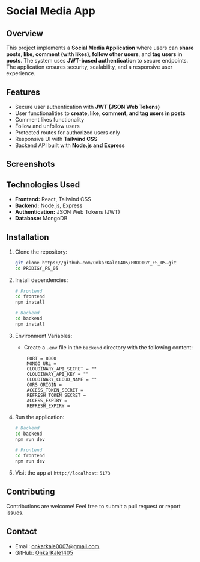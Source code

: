 # Social Media App

## Overview
This project implements a **Social Media Application** where users can **share posts**, **like**, **comment (with likes)**, **follow other users**, and **tag users in posts**. The system uses **JWT-based authentication** to secure endpoints. The application ensures security, scalability, and a responsive user experience.

## Features
- Secure user authentication with **JWT (JSON Web Tokens)**
- User functionalities to **create, like, comment, and tag users in posts**
- Comment likes functionality
- Follow and unfollow users
- Protected routes for authorized users only
- Responsive UI with **Tailwind CSS**
- Backend API built with **Node.js and Express**

## Screenshots

## Technologies Used
- **Frontend:** React, Tailwind CSS
- **Backend:** Node.js, Express
- **Authentication:** JSON Web Tokens (JWT)
- **Database:** MongoDB

## Installation
1. Clone the repository:
   ```bash
   git clone https://github.com/OnkarKale1405/PRODIGY_FS_05.git
   cd PRODIGY_FS_05
   ```

2. Install dependencies:
   ```bash
   # Frontend
   cd frontend
   npm install

   # Backend
   cd backend
   npm install
   ```

3. Environment Variables:
   - Create a `.env` file in the `backend` directory with the following content:
     ```env
      PORT = 8000
      MONGO_URL = 
      CLOUDINARY_API_SECRET = ""
      CLOUDINARY_API_KEY = ""
      CLOUDINARY_CLOUD_NAME = ""
      CORS_ORIGIN = 
      ACCESS_TOKEN_SECRET =
      REFRESH_TOKEN_SECRET =
      ACCESS_EXPIRY =
      REFRESH_EXPIRY =
     ```

4. Run the application:
   ```bash
   # Backend
   cd backend
   npm run dev

   # Frontend
   cd frontend
   npm run dev
   ```

5. Visit the app at `http://localhost:5173`

## Contributing
Contributions are welcome! Feel free to submit a pull request or report issues.

## Contact
- Email: onkarkale0007@gmail.com
- GitHub: [OnkarKale1405](https://github.com/OnkarKale1405)

